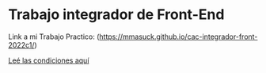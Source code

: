 # Trabajo integrador de Front-End

Link a mi Trabajo Practico: (https://mmasuck.github.io/cac-integrador-front-2022c1/)

[Leé las condiciones aquí](https://cac2022c1-fullstackjava-22033.github.io/cac-integrador-front-2022c1/enunciado/enunciado.html)

